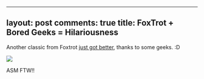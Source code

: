 
---
layout: post
comments: true
title: FoxTrot + Bored Geeks = Hilariousness
---

Another classic from Foxtrot [just got better][0], thanks to some geeks. :D

[![](http://www.jeffpalm.com/fox/fox.jpg)][0]

ASM FTW!!


[0]: http://www.jeffpalm.com/fox/
